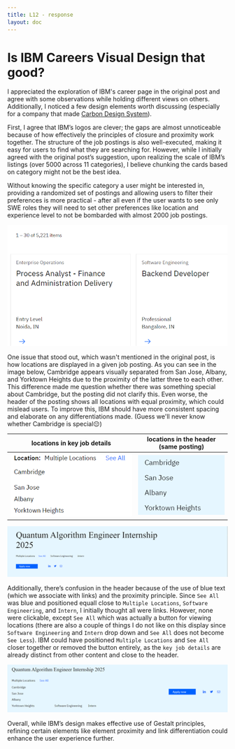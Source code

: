 ```yaml
---
title: L12 - response
layout: doc
---
```


# Is IBM Careers Visual Design that good?

I appreciated the exploration of IBM's career page in the original post and agree with some observations while holding different views on others. Additionally, I noticed a few design elements worth discussing (especially for a company that made [Carbon Design System](https://carbondesignsystem.com/)).

First, I agree that IBM’s logos are clever; the gaps are almost unnoticeable because of how effectively the principles of closure and proximity work together. The structure of the job postings is also well-executed, making it easy for users to find what they are searching for. However, while I initially agreed with the original post’s suggestion, upon realizing the scale of IBM’s listings (over 5000 across 11 categories), I believe chunking the cards based on category might not be the best idea.

Without knowing the specific category a user might be interested in, providing a randomized set of postings and allowing users to filter their preferences is more practical - after all even if the user wants to see only SWE roles they will need to set other preferences like location and experience level to not be bombarded with almost 2000 job postings.

![A lot of postings](/../assets/images/l12/a-lot-of-postings.png)

One issue that stood out, which wasn't mentioned in the original post, is how locations are displayed in a given job posting. As you can see in the image below, Cambridge appears visually separated from San Jose, Albany, and Yorktown Heights due to the proximity of the latter three to each other. This difference made me question whether there was something special about Cambridge, but the posting did not clarify this. Even worse, the header of the posting shows all locations with equal proximity, which could mislead users. To improve this, IBM should have more consistent spacing and elaborate on any differentiations made. (Guess we'll never know whether Cambridge is special😔)

|           locations in key job details           |     locations in the header (same posting)      |
| :----------------------------------------------: | :---------------------------------------------: |
| ![](/../assets/images/l12/details-locations.png) | ![](/../assets/images/l12/header-locations.png) |

![see all](/../assets/images/l12/weird-short-header.png)

Additionally, there’s confusion in the header because of the use of blue text (which we associate with links) and the proximity principle. Since `See All` was blue and positioned equall close to `Multiple Locations`, `Software Engineering`, and `Intern`, I initially thought all were links. However, none were clickable, except `See All` which was actually a button for viewing locations (there are also a couple of things I do not like on this display since `Software Engineering` and `Intern` drop down and `See All` does not become `See Less`). IBM could have positioned `Multiple Locations` and `See All` closer together or removed the button entirely, as the `key job details` are already distinct from other content and close to the header.

![weird spacing](/../assets/images/l12/weird-header.png)

Overall, while IBM’s design makes effective use of Gestalt principles, refining certain elements like element proximity and link differentiation could enhance the user experience further.

